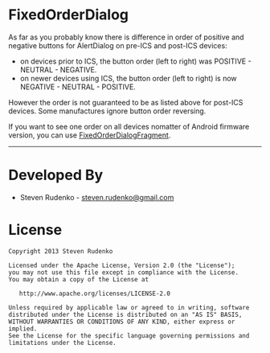 FixedOrderDialog
================

As far as you probably know there is difference in order of positive and negative buttons for AlertDialog on pre-ICS and post-ICS devices:
  - on devices prior to ICS, the button order (left to right) was POSITIVE - NEUTRAL - NEGATIVE.
  - on newer devices using ICS, the button order (left to right) is now NEGATIVE - NEUTRAL - POSITIVE.

However the order is not guaranteed to be as listed above for post-ICS devices. Some manufactures ignore button order reversing.

If you want to see one order on all devices nomatter of Android firmware version, you can use [FixedOrderDialogFragment](/src/shared/dialog/fixedorderdialog/FixedOrderDialogFragment.java).


-------------------------------------------------------------------------------

Developed By
============

* Steven Rudenko - <steven.rudenko@gmail.com>

License
=======

    Copyright 2013 Steven Rudenko

    Licensed under the Apache License, Version 2.0 (the "License");
    you may not use this file except in compliance with the License.
    You may obtain a copy of the License at

       http://www.apache.org/licenses/LICENSE-2.0

    Unless required by applicable law or agreed to in writing, software
    distributed under the License is distributed on an "AS IS" BASIS,
    WITHOUT WARRANTIES OR CONDITIONS OF ANY KIND, either express or implied.
    See the License for the specific language governing permissions and
    limitations under the License.
